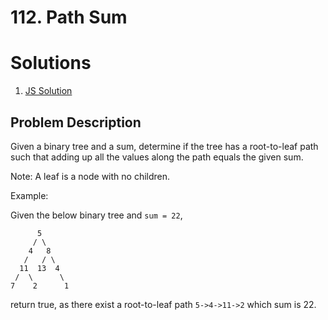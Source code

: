 # 112. Path Sum

# Solutions
1. [JS Solution](/js-solution)

## Problem Description

Given a binary tree and a sum, determine if the tree has a root-to-leaf path
such that adding up all the values along the path equals the given sum.

Note: A leaf is a node with no children.

Example:

Given the below binary tree and `sum = 22`,

```
      5
     / \
    4   8
   /   / \
  11  13  4
 /  \      \
7    2      1
```

return true, as there exist a root-to-leaf path `5->4->11->2` which sum is 22.
